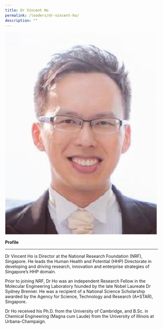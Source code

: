 ```yaml
---
title: Dr Vincent Ho
permalink: /leaders/dr-vincent-ho/
description: ""
---
```

<img style="width:500px" src="/images/Leaders/dr%20vicent%20ho.png">

**Profile**&nbsp;

* * *

Dr Vincent Ho is Director at the National Research Foundation (NRF), Singapore. He leads the Human Health and Potential (HHP) Directorate in developing and driving research,&nbsp;innovation&nbsp;and enterprise strategies of Singapore’s HHP domain.&nbsp;

Prior to joining NRF, Dr Ho was an independent Research Fellow in the Molecular Engineering Laboratory founded by the late Nobel Laureate Dr Sydney Brenner. He was a recipient of a National Science Scholarship awarded by the Agency for Science, Technology and Research (A\*STAR), Singapore.&nbsp;

Dr Ho received his Ph.D. from the University of Cambridge, and B.Sc. in Chemical Engineering (Magna cum Laude) from the University of Illinois at Urbana-Champaign.
